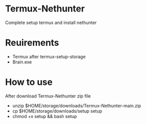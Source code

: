 # Termux-Nethunter
Complete setup termux and install nethunter

# Reuirements
- Termux after termux-setup-storage
- Brain.exe

# How to use
After download Termux-Nethunter zip file

- unzip $HOME/storage/downloads/Termux-Nethunter-main.zip
- cp $HOME/storage/downloads/setup setup
- chmod +x setup && bash setup
